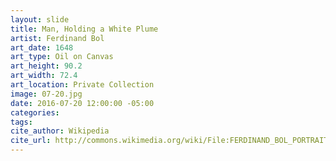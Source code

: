```yaml
---
layout: slide
title: Man, Holding a White Plume
artist: Ferdinand Bol
art_date: 1648
art_type: Oil on Canvas
art_height: 90.2
art_width: 72.4
art_location: Private Collection
image: 07-20.jpg
date: 2016-07-20 12:00:00 -05:00
categories:
tags:
cite_author: Wikipedia
cite_url: http://commons.wikimedia.org/wiki/File:FERDINAND_BOL_PORTRAIT_OF_A_MAN,_HOLDING_A_WHITE_PLUME.jpg
---
```


